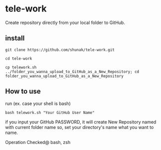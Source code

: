 # tele-work
Create repository directly from your local folder to GitHub.

## install
```
git clone https://github.com/shunak/tele-work.git
```
```
cd tele-work
```
```
cp telework.sh ../folder_you_wanna_upload_to_GitHub_as_a_New_Repository; cd folder_you_wanna_upload_to_GitHub_as_a_New_Repository
```
## How to use
run (ex. case your shell is bash)
```
bash telework.sh "Your GitHub User Name"
```
if you input your GitHub PASSWORD, it will create New Repository
named with current folder name so, set your directory's name
what you want to name.

Operation Checked@ bash, zsh




